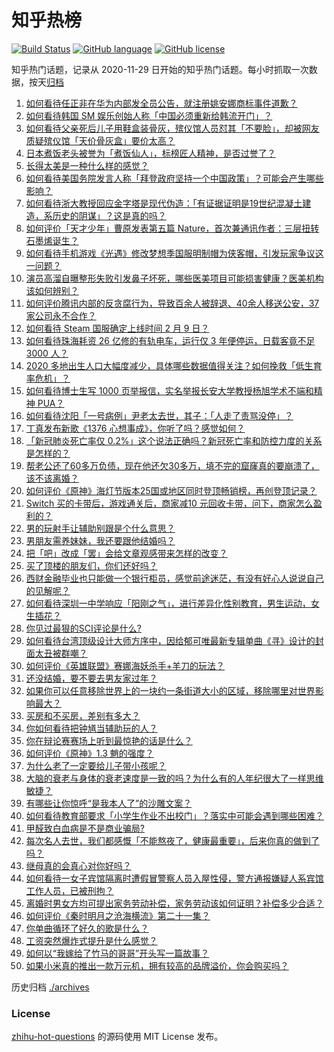 # 知乎热榜
[![Build Status](https://github.com/ToWeLong/zhihu-hot-questions/workflows/CI/badge.svg)](https://github.com/ToWeLong/zhihu-hot-questions/actions)
[![GitHub language](https://img.shields.io/badge/language-golang-orange.svg)](https://golang.org/)
[![GitHub license](https://img.shields.io/github/license/ToWeLong/zhihu-hot-questions)](https://github.com/ToWeLong/zhihu-hot-questions/blob/main/LICENSE)

知乎热门话题，记录从 2020-11-29 日开始的知乎热门话题。每小时抓取一次数据，按天[归档](./archives)

<!-- BEGIN -->

1. [如何看待任正非在华为内部发全员公告，就注册姚安娜商标事件道歉？](https://www.zhihu.com/question/442734895)
1. [如何看待韩国 SM 娱乐创始人称「中国必须重新给韩流开门」？](https://www.zhihu.com/question/442680480)
1. [如何看待父亲死后儿子用鞋盒装骨灰，殡仪馆人员怼其「不要脸」，却被网友质疑殡仪馆「天价骨灰盒」要价太高？](https://www.zhihu.com/question/441101618)
1. [日本煮饭老头被誉为「煮饭仙人」，标榜匠人精神，是否过誉了？](https://www.zhihu.com/question/56773677)
1. [长得太美是一种什么样的感觉？](https://www.zhihu.com/question/430297692)
1. [如何看待美国务院发言人称「拜登政府坚持一个中国政策」？可能会产生哪些影响？](https://www.zhihu.com/question/442788478)
1. [如何看待浙大教授回应金字塔是现代伪造：「有证据证明是19世纪混凝土建造，系历史的阴谋」？这是真的吗？](https://www.zhihu.com/question/442684518)
1. [如何评价「天才少年」曹原发表第五篇 Nature，首次兼通讯作者：三层扭转石墨烯诞生？](https://www.zhihu.com/question/442476320)
1. [如何看待手机游戏《光遇》修改梦想季国服明制帽为侠客帽，引发玩家争议这一问题？](https://www.zhihu.com/question/442697371)
1. [演员高溜自曝整形失败引发鼻子坏死，哪些医美项目可能损害健康？医美机构该如何辨别？](https://www.zhihu.com/question/442637911)
1. [如何评价腾讯内部的反贪腐行为，导致百余人被辞退、40余人移送公安，37家公司永不合作？](https://www.zhihu.com/question/442608030)
1. [如何看待 Steam 国服确定上线时间 2 月 9 日？](https://www.zhihu.com/question/442703586)
1. [如何看待珠海耗资 26 亿修的有轨电车，运行仅 3 年便停运，日载客竟不足 3000 人？](https://www.zhihu.com/question/442701794)
1. [2020 多地出生人口大幅度减少，具体哪些数据值得关注？如何挽救「低生育率危机」？](https://www.zhihu.com/question/442415462)
1. [如何看待博士生写 1000 页举报信，实名举报长安大学教授杨旭学术不端和精神 PUA？](https://www.zhihu.com/question/442629655)
1. [如何看待沈阳「一号病例」尹老太去世，其子：「人走了责骂没停」？](https://www.zhihu.com/question/442659608)
1. [丁真发布新歌《1376 心想事成》，你听了吗？感觉如何？](https://www.zhihu.com/question/442786562)
1. [「新冠肺炎死亡率仅 0.2%」这个说法正确吗？新冠死亡率和防控力度的关系是怎样的？](https://www.zhihu.com/question/442594800)
1. [帮老公还了60多万负债，现在他还欠30多万，填不完的窟窿真的要崩溃了，该不该离婚？](https://www.zhihu.com/question/442591037)
1. [如何评价《原神》海灯节版本25国或地区同时登顶畅销榜，再创登顶记录？](https://www.zhihu.com/question/442709204)
1. [Switch 买的卡带后，游戏通关后，商家减10 元回收卡带，问下，商家怎么盈利的？](https://www.zhihu.com/question/442384238)
1. [男的玩射手让辅助别跟是个什么意思？](https://www.zhihu.com/question/437755724)
1. [男朋友需养妹妹，我还要跟他结婚吗？](https://www.zhihu.com/question/442413503)
1. [把「吧」改成「罢」会给文章观感带来怎样的改变？](https://www.zhihu.com/question/440770174)
1. [买了顶楼的朋友们，你们还好吗？](https://www.zhihu.com/question/406246147)
1. [西财金融毕业也只能做一个银行柜员，感觉前途迷茫，有没有好心人说说自己的见解呢？](https://www.zhihu.com/question/438028834)
1. [如何看待深圳一中学响应「阳刚之气」，进行差异化性别教育，男生运动，女生插花？](https://www.zhihu.com/question/442690393)
1. [你见过最狠的SCI评论是什么?](https://www.zhihu.com/question/430036342)
1. [如何看待台湾顶级设计大师方序中，因给郁可唯最新专辑单曲《寻》设计的封面太丑被群嘲？](https://www.zhihu.com/question/442678973)
1. [如何评价《英雄联盟》赛娜海妖杀手+羊刀的玩法？](https://www.zhihu.com/question/442462924)
1. [还没结婚，要不要去男友家过年？](https://www.zhihu.com/question/439155992)
1. [如果你可以任意移除世界上的一块约一条街道大小的区域，移除哪里对世界影响最大？](https://www.zhihu.com/question/442291526)
1. [买房和不买房，差别有多大？](https://www.zhihu.com/question/425084039)
1. [你如何看待把钟馗当辅助玩的人？](https://www.zhihu.com/question/407750591)
1. [你在辩论赛赛场上听到最惊艳的话是什么？](https://www.zhihu.com/question/442060907)
1. [如何评价《原神》1.3 魈的强度？](https://www.zhihu.com/question/442638586)
1. [为什么老了一定要给儿子带小孩呢？](https://www.zhihu.com/question/337403631)
1. [大脑的衰老与身体的衰老速度是一致的吗？为什么有的人年纪很大了一样思维敏捷？](https://www.zhihu.com/question/50168841)
1. [有哪些让你惊呼“是我本人了”的沙雕文案？](https://www.zhihu.com/question/442572867)
1. [如何看待教育部要求「小学生作业不出校门」？落实中可能会遇到哪些困难？](https://www.zhihu.com/question/442824057)
1. [甲醛致白血病是不是商业骗局?](https://www.zhihu.com/question/321744926)
1. [每次名人去世，我们都感慨「不能熬夜了，健康最重要」，后来你真的做到了吗？](https://www.zhihu.com/question/442759930)
1. [继母真的会真心对你好吗？](https://www.zhihu.com/question/328506793)
1. [如何看待一女子宾馆隔离时遭假冒警察人员入屋性侵，警方通报嫌疑人系宾馆工作人员，已被刑拘？](https://www.zhihu.com/question/442607584)
1. [离婚时男女方均可提出家务劳动补偿，家务劳动该如何证明？补偿多少合适？](https://www.zhihu.com/question/442784201)
1. [如何评价《秦时明月之沧海横流》第二十一集？](https://www.zhihu.com/question/442790953)
1. [你单曲循环了好久的歌是什么？](https://www.zhihu.com/question/440468309)
1. [工资突然爆炸式提升是什么感觉？](https://www.zhihu.com/question/68262075)
1. [如何以“我嫁给了竹马的哥哥”开头写一篇故事？](https://www.zhihu.com/question/435103867)
1. [如果小米真的推出一款万元机，拥有较高的品牌溢价，你会购买吗？](https://www.zhihu.com/question/442714521)

<!-- END -->

历史归档 [./archives](./archives)


### License
[zhihu-hot-questions](https://github.com/towelong/zhihu-hot-questions) 的源码使用 MIT License 发布。